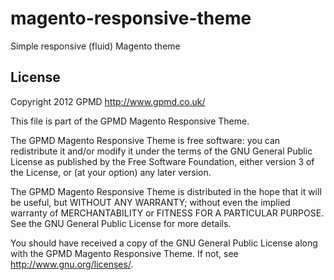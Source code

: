 magento-responsive-theme
========================

Simple responsive (fluid) Magento theme

License
-------

Copyright 2012 GPMD http://www.gpmd.co.uk/

This file is part of the GPMD Magento Responsive Theme.

The GPMD Magento Responsive Theme is free software: you can redistribute it and/or modify it under the terms of the GNU General Public License as published by the Free Software Foundation, either version 3 of the License, or (at your option) any later version.

The GPMD Magento Responsive Theme is distributed in the hope that it will be useful, but WITHOUT ANY WARRANTY; without even the implied warranty of MERCHANTABILITY or FITNESS FOR A PARTICULAR PURPOSE. See the GNU General Public License for more details.

You should have received a copy of the GNU General Public License along with the GPMD Magento Responsive Theme. If not, see http://www.gnu.org/licenses/.